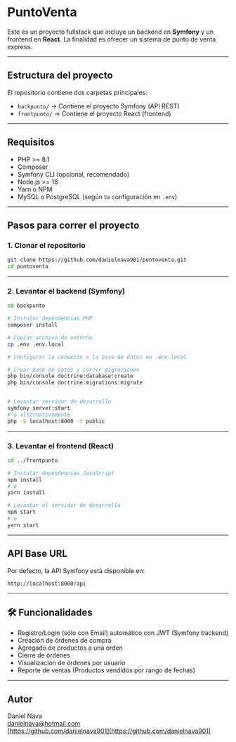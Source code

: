 # PuntoVenta

Este es un proyecto fullstack que incluye un backend 
en **Symfony** y un frontend en **React**. 
La finalidad es ofrecer un sistema de punto de venta express.

---

## Estructura del proyecto

El repositorio contiene dos carpetas principales:

- `backpunto/` → Contiene el proyecto Symfony (API REST)
- `frontpunto/` → Contiene el proyecto React (frontend)

---

## Requisitos

- PHP >= 8.1
- Composer
- Symfony CLI (opcional, recomendado)
- Node.js >= 18
- Yarn o NPM
- MySQL o PostgreSQL (según tu configuración en `.env`)

---

## Pasos para correr el proyecto

### 1. Clonar el repositorio

```bash
git clone https://github.com/danielnava901/puntoventa.git
cd puntoventa
```

---

### 2. Levantar el backend (Symfony)

```bash
cd backpunto

# Instalar dependencias PHP
composer install

# Copiar archivo de entorno
cp .env .env.local

# Configurar la conexión a la base de datos en .env.local

# Crear base de datos y correr migraciones
php bin/console doctrine:database:create
php bin/console doctrine:migrations:migrate


# Levantar servidor de desarrollo
symfony server:start
# o alternativamente
php -S localhost:8000 -t public
```

---

### 3. Levantar el frontend (React)

```bash
cd ../frontpunto

# Instalar dependencias JavaScript
npm install
# o
yarn install

# Levantar el servidor de desarrollo
npm start
# o
yarn start
```


---

## API Base URL

Por defecto, la API Symfony está disponible en:
```
http://localhost:8000/api
```

---

## 🛠 Funcionalidades

- Registro/Login (sólo con Email) automático con JWT (Symfony backend)
- Creación de órdenes de compra
- Agregado de productos a una orden
- Cierre de órdenes
- Visualización de órdenes por usuario
- Reporte de ventas (Productos vendidos por rango de fechas)

---

## Autor

Daniel Nava  
danielnava@hotmail.com \
[https://github.com/danielnava901](https://github.com/danielnava901)